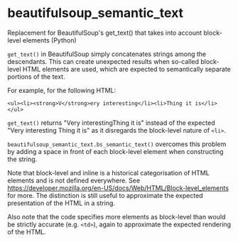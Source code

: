 # beautifulsoup_semantic_text
Replacement for BeautifulSoup's get_text() that takes into account block-level elements (Python)

`get_text()` in BeautifulSoup simply concatenates strings among the
descendants. This can create unexpected results when so-called block-level HTML
elements are used, which are expected to semantically separate portions of
the text.

For example, for the following HTML:
```
<ul><li><strong>V</strong>ery interesting</li><li>Thing it is</li></ul>
```

`get_text()` returns "Very interestingThing it is" instead of the expected
"Very interesting Thing it is" as it disregards the block-level nature of
`<li>`.

`beautifulsoup_semantic_text.bs_semantic_text()` overcomes this problem by
adding a space in front of each block-level element when constructing the
string.

Note that block-level and inline is a historical categorisation of HTML
elements and is not defined everywhere.
See https://developer.mozilla.org/en-US/docs/Web/HTML/Block-level_elements
for more. The distinction is still useful to approximate the
expected presentation of the HTML in a string.

Also note that the code specifies more elements as block-level than would be
strictly accurate (e.g. `<td>`), again to approximate the expected rendering
of the HTML.
